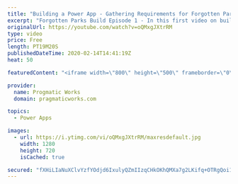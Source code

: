 ```yaml
---
title: "Building a Power App - Gathering Requirements for Forgotten Parks"
excerpt: "Forgotten Parks Build Episode 1 - In this first video on building a Power App, we setup the requirements for the Power App we will be building for non-profit organizations, Forgotten Parks (http://www.forgottenparks.org). This video focuses solely on gathering the requirements we'll be using and some"
originalUrl: https://youtube.com/watch?v=oQMxgJXtrRM
type: video
price: Free
length: PT19M20S
publishedDateTime: 2020-02-14T14:41:19Z
heat: 50

featuredContent: "<iframe width=\"800\" height=\"500\" frameborder=\"0\" src=\"https://www.youtube.com/embed/oQMxgJXtrRM\" allow=\"accelerometer; autoplay; encrypted-media; gyroscope; picture-in-picture\" allowfullscreen></iframe>"

provider:
  name: Progmatic Works
  domain: pragmaticworks.com

topics:
  - Power Apps

images:
  - url: https://i.ytimg.com/vi/oQMxgJXtrRM/maxresdefault.jpg
    width: 1280
    height: 720
    isCached: true

secured: "fXHiLIaNuXClvYzfYOdjd6IxulyQZmIIzqCHkOKhQMXa7g2LKifq+OTRgQoi1EdXtBtOLAxMS5CizUdF1OfdGGvhGRcK4BbCw/PKrIzFvaHtD+6mQ6tQw9mkLoKN5Y3KMnBvOb/1zAWrG5EQYDm8SZqCAO70sk4GaLwFrWsLXtHYBGYl/SXIZZOzh7rwNwniipCnW9Uv6DpaUcrB5kg2K+kgjkwagM/ujNU8R1w5QTW3xVlFP+kWuPLQpSLOb9dy+JUbVMMG38pb1M1eALulHKf5jniLFL3gBxtGcewwLFBgxyBrezkp0AR9Bzowx5ccGf1p9IbcEKQW/XbXsY/1jB5UvaZ6dD59eIINpu/5HQO5ywpfp9kLY1bXlsqaFRGiz7PYirEc1ZURtvraPAl3Xg==;9DXFr1t7e9HJhJlK/YTIKA=="
---
```


